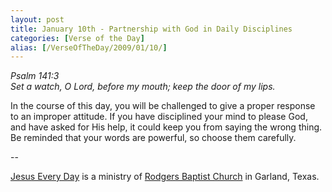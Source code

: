 ```yaml
---
layout: post
title: January 10th - Partnership with God in Daily Disciplines
categories: [Verse of the Day]
alias: [/VerseOfTheDay/2009/01/10/]
---
```


_Psalm 141:3  
Set a watch, O Lord, before my mouth; keep the door of my lips._

In the course of this day, you will be challenged to give a proper
response to an improper attitude. If you have disciplined your mind
to please God, and have asked for His help, it could keep you from
saying the wrong thing. Be reminded that your words are powerful, so
choose them carefully.

 --

<a href=http://jesuseveryday.net>Jesus Every Day</a> is a ministry of <a href=http://rodgersbaptist.net>Rodgers Baptist Church</a> in Garland, Texas.
